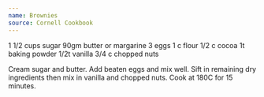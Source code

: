 ```yaml
---
name: Brownies
source: Cornell Cookbook
---
```


1 1/2 cups sugar
90gm butter or margarine 
3 eggs
1 c flour
1/2 c cocoa
1t baking powder
1/2t vanilla
3/4 c chopped nuts

Cream sugar and butter.  Add beaten eggs and mix well.  Sift in remaining dry ingredients then mix in vanilla and chopped nuts.  Cook at 180C for 15 minutes.

